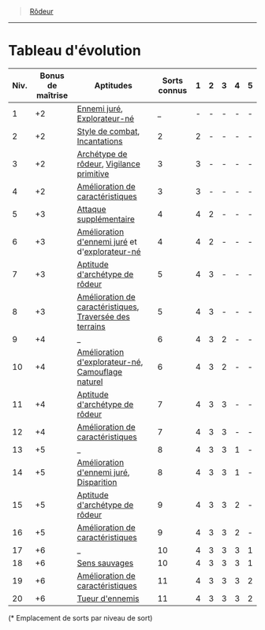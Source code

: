 ﻿> [Rôdeur](hd_ranger.md)

---

# Tableau d'évolution

|Niv.|Bonus de maîtrise|Aptitudes|Sorts connus|1|2|3|4|5|
|---|---|---|---|---|---|---|---|---|
|1|+2|[Ennemi juré](hd_ranger_ennemi_jure.md), [Explorateur-né](hd_ranger_explorateur_ne.md)|_|-|-|-|-|-|
|2|+2|[Style de combat](hd_ranger_style_de_combat.md), [Incantations](hd_ranger_incantations.md)|2|2|-|-|-|-|
|3|+2|[Archétype de rôdeur](hd_ranger_archetype_de_rodeur.md), [Vigilance primitive](hd_ranger_vigilance_primitive.md)|3|3|-|-|-|-|
|4|+2|[Amélioration de caractéristiques](hd_ranger_amelioration_de_caracteristiques.md)|3|3|-|-|-|-|
|5|+3|[Attaque supplémentaire](hd_ranger_attaque_supplementaire.md)|4|4|2|-|-|-|
|6|+3|[Amélioration d'ennemi juré](hd_ranger_ennemi_jure.md) et d'[explorateur-né](hd_ranger_explorateur_ne.md)|4|4|2|-|-|-|
|7|+3|[Aptitude d'archétype de rôdeur](hd_ranger_archetype_de_rodeur.md)|5|4|3|-|-|-|
|8|+3|[Amélioration de caractéristiques](hd_ranger_amelioration_de_caracteristiques.md), [Traversée des terrains](hd_ranger_traversee_des_terrains.md)|5|4|3|-|-|-|
|9|+4|_|6|4|3|2|-|-|
|10|+4|[Amélioration d'explorateur-né](hd_ranger_explorateur_ne.md), [Camouflage naturel](hd_ranger_camouflage_naturel.md)|6|4|3|2|-|-|
|11|+4|[Aptitude d'archétype de rôdeur](hd_ranger_archetype_de_rodeur.md)|7|4|3|3|-|-|
|12|+4|[Amélioration de caractéristiques](hd_ranger_amelioration_de_caracteristiques.md)|7|4|3|3|-|-|
|13|+5|_|8|4|3|3|1|-|
|14|+5|[Amélioration d'ennemi juré](hd_ranger_ennemi_jure.md), [Disparition](hd_ranger_disparition.md)|8|4|3|3|1|-|
|15|+5|[Aptitude d'archétype de rôdeur](hd_ranger_archetype_de_rodeur.md)|9|4|3|3|2|-|
|16|+5|[Amélioration de caractéristiques](hd_ranger_amelioration_de_caracteristiques.md)|9|4|3|3|2|-|
|17|+6|_|10|4|3|3|3|1|
|18|+6|[Sens sauvages](hd_ranger_sens_sauvages.md)|10|4|3|3|3|1|
|19|+6|[Amélioration de caractéristiques](hd_ranger_amelioration_de_caracteristiques.md)|11|4|3|3|3|2|
|20|+6|[Tueur d'ennemis](hd_ranger_tueur_dennemis.md)|11|4|3|3|3|2|

(* Emplacement de sorts par niveau de sort)

